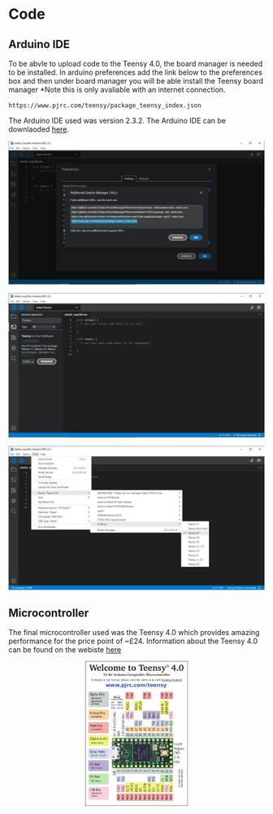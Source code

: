 # Code
## Arduino IDE
To be abvle to upload code to the Teensy 4.0, the board manager is needed to be installed. In arduino preferences add the link below to the preferences box and then under board manager you will be able install the Teensy board manager *Note this is only avaliable with an internet connection. 

```
https://www.pjrc.com/teensy/package_teensy_index.json
```
The Arduino IDE used was version 2.3.2.
The Arduino IDE can be downlaoded [here](https://www.arduino.cc/en/software).




<p align="center">
<img src="https://github.com/Harveyn4444/cubesat-reaction-wheel/blob/main/assets/img/arduino-ide-1.jpg" >
</p>
<p align="center">
<img src="https://github.com/Harveyn4444/cubesat-reaction-wheel/blob/main/assets/img/arduino-ide-2.jpg" >
</p>
<p align="center">
<img src="https://github.com/Harveyn4444/cubesat-reaction-wheel/blob/main/assets/img/arduino-ide-3.jpg"  >
</p>




## Microcontroller 
The final microcontroller used was the Teensy 4.0 which provides amazing performance for the price point of ~£24.
Information about the Teensy 4.0 can be found on the webiste [here](https://www.pjrc.com/store/teensy40.html)

<p align="center">
<img src="https://github.com/Harveyn4444/cubesat-reaction-wheel/blob/main/assets/img/teensy-40-pinout.png" width = 40% height = 40% >
</p>
